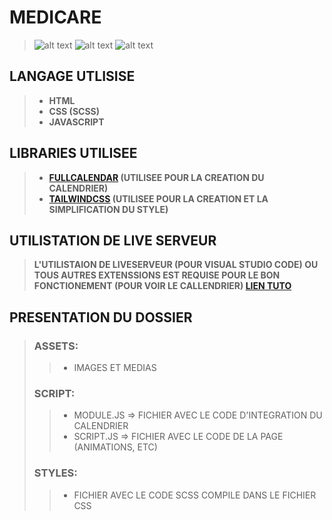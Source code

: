 # MEDICARE
> ![alt text](https://cdn.discordapp.com/attachments/887360048622358539/972495940957122670/59cc2009c6c04cc3b62c12f4540bf039.png)
> ![alt text](https://cdn.discordapp.com/attachments/887360048622358539/972496076659650610/Free_Sample_By_Wix.jpg)
> ![alt text](https://cdn.discordapp.com/attachments/887360048622358539/972494358257479680/unknown.png)
## LANGAGE UTLISISE
> - __HTML__
> - __CSS (SCSS)__
> - __JAVASCRIPT__


## LIBRARIES UTILISEE
> - __[FULLCALENDAR](https://fullcalendar.io/)  (UTILISEE POUR LA CREATION DU CALENDRIER)__
> - __[TAILWINDCSS](https://tailwindcss.com/)  (UTILISEE POUR LA CREATION ET LA SIMPLIFICATION DU STYLE)__

## UTILISTATION DE LIVE SERVEUR

> __L'UTILISTAION DE LIVESERVEUR (POUR VISUAL STUDIO CODE) OU TOUS AUTRES EXTENSSIONS EST REQUISE POUR LE BON FONCTIONEMENT (POUR VOIR LE CALLENDRIER) [LIEN TUTO](https://marketplace.visualstudio.com/items?itemName=ritwickdey.LiveServer)__

## PRESENTATION DU DOSSIER
> ### ASSETS:
>> - IMAGES ET MEDIAS
> ### SCRIPT:
>> - MODULE.JS => FICHIER AVEC LE CODE D'INTEGRATION DU CALENDRIER
>> - SCRIPT.JS => FICHIER AVEC LE CODE DE LA PAGE (ANIMATIONS, ETC)
> ### STYLES:
>> - FICHIER AVEC LE CODE SCSS COMPILE DANS LE FICHIER CSS
